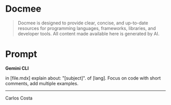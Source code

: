 # Docmee

>Docmee is designed to provide clear, concise, and up-to-date resources for programming languages, frameworks, libraries, and developer tools. All content made available here is generated by AI.

# Prompt

**Gemini CLI**

in [file.mdx] explain about: "[subject]". of [lang]. Focus on code with short comments, add multiple examples.

---

Carlos Costa
